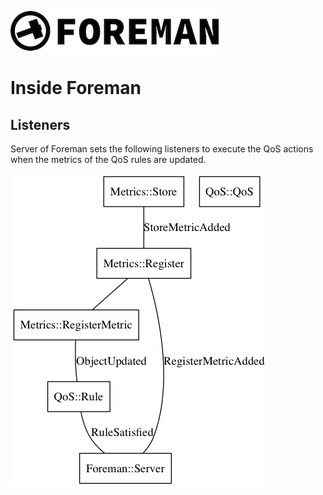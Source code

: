 ![foreman_logo](./img/icon.png)

# Inside Foreman

## Listeners

Server of Foreman sets the following listeners to execute the QoS actions when the metrics of the QoS rules are updated.

![route](./img/inside_listeners.png)

